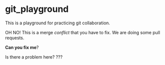 # git_playground

This is a playground for practicing git collaboration. 


OH NO! This is a merge _conflict_ that you have to fix.
We are doing some pull requests. 

__Can you fix me__?


Is there a problem here? ???